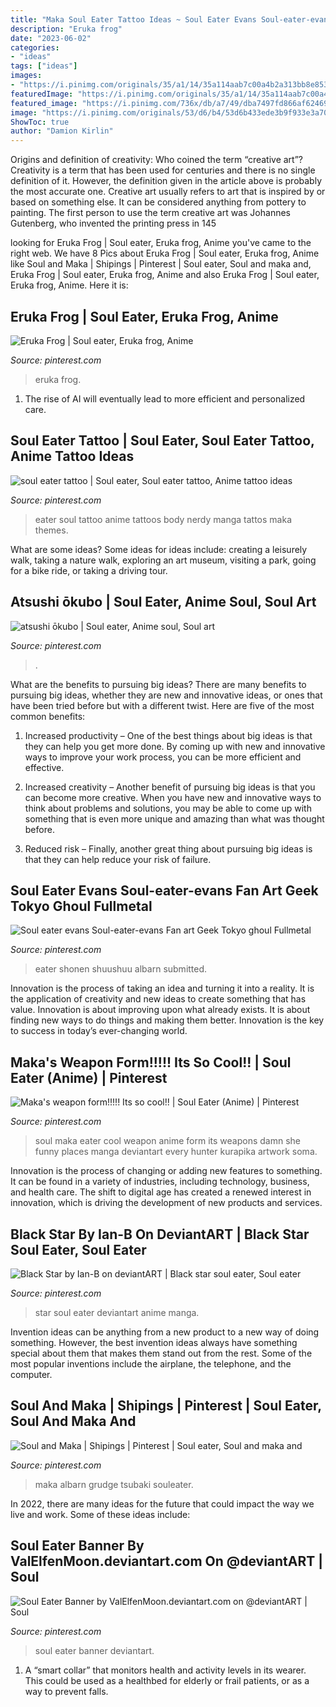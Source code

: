 ```yaml
---
title: "Maka Soul Eater Tattoo Ideas ~ Soul Eater Evans Soul-eater-evans Fan Art Geek Tokyo Ghoul Fullmetal"
description: "Eruka frog"
date: "2023-06-02"
categories:
- "ideas"
tags: ["ideas"]
images:
- "https://i.pinimg.com/originals/35/a1/14/35a114aab7c00a4b2a313bb8e8530c46.jpg"
featuredImage: "https://i.pinimg.com/originals/35/a1/14/35a114aab7c00a4b2a313bb8e8530c46.jpg"
featured_image: "https://i.pinimg.com/736x/db/a7/49/dba7497fd866af62469cd1a915e634ca.jpg"
image: "https://i.pinimg.com/originals/53/d6/b4/53d6b433ede3b9f933e3a705ee3b7216.jpg"
ShowToc: true
author: "Damion Kirlin"
---
```



Origins and definition of creativity: Who coined the term “creative art”?
Creativity is a term that has been used for centuries and there is no single definition of it. However, the definition given in the article above is probably the most accurate one. Creative art usually refers to art that is inspired by or based on something else. It can be considered anything from pottery to painting. The first person to use the term creative art was Johannes Gutenberg, who invented the printing press in 145
	

		
looking for Eruka Frog | Soul eater, Eruka frog, Anime you've came to the right web. We have 8 Pics about Eruka Frog | Soul eater, Eruka frog, Anime like Soul and Maka | Shipings | Pinterest | Soul eater, Soul and maka and, Eruka Frog | Soul eater, Eruka frog, Anime and also Eruka Frog | Soul eater, Eruka frog, Anime. Here it is:
		
    
## Eruka Frog | Soul Eater, Eruka Frog, Anime

<img loading=lazy src="https://i.pinimg.com/originals/53/d6/b4/53d6b433ede3b9f933e3a705ee3b7216.jpg" onerror="this.onerror=null;this.src='https://tse1.mm.bing.net/th?id=OIP.sb2ox-6F2Wd6lwsBxdOxmAHaMp&amp;pid=15.1';" alt="Eruka Frog | Soul eater, Eruka frog, Anime">

_Source: pinterest.com_

>eruka frog. 

	

1. The rise of AI will eventually lead to more efficient and personalized care. 

    
## Soul Eater Tattoo | Soul Eater, Soul Eater Tattoo, Anime Tattoo Ideas

<img loading=lazy src="https://i.pinimg.com/736x/02/5f/0e/025f0eaa3a56ac51812440b9ddc127cb--soul-eater-anime-manga.jpg" onerror="this.onerror=null;this.src='https://tse4.mm.bing.net/th?id=OIP.TiIB93WQRBKBNSgt9UKLqQHaNG&amp;pid=15.1';" alt="soul eater tattoo | Soul eater, Soul eater tattoo, Anime tattoo ideas">

_Source: pinterest.com_

>eater soul tattoo anime tattoos body nerdy manga tattos maka themes. 

	

What are some ideas?
Some ideas for ideas include: creating a leisurely walk, taking a nature walk, exploring an art museum, visiting a park, going for a bike ride, or taking a driving tour.

    
## Atsushi ōkubo | Soul Eater, Anime Soul, Soul Art

<img loading=lazy src="https://i.pinimg.com/originals/35/a1/14/35a114aab7c00a4b2a313bb8e8530c46.jpg" onerror="this.onerror=null;this.src='https://tse2.mm.bing.net/th?id=OIP.ccfeJOxafECzy-4qn12WBQHaLh&amp;pid=15.1';" alt="atsushi ōkubo | Soul eater, Anime soul, Soul art">

_Source: pinterest.com_

>. 

	

What are the benefits to pursuing big ideas?
There are many benefits to pursuing big ideas, whether they are new and innovative ideas, or ones that have been tried before but with a different twist. Here are five of the most common benefits:
1. Increased productivity – One of the best things about big ideas is that they can help you get more done. By coming up with new and innovative ways to improve your work process, you can be more efficient and effective.

2. Increased creativity – Another benefit of pursuing big ideas is that you can become more creative. When you have new and innovative ways to think about problems and solutions, you may be able to come up with something that is even more unique and amazing than what was thought before.

3. Reduced risk – Finally, another great thing about pursuing big ideas is that they can help reduce your risk of failure.

    
## Soul Eater Evans Soul-eater-evans Fan Art Geek Tokyo Ghoul Fullmetal

<img loading=lazy src="https://i.pinimg.com/736x/db/a7/49/dba7497fd866af62469cd1a915e634ca.jpg" onerror="this.onerror=null;this.src='https://tse2.mm.bing.net/th?id=OIP.tKvWRk1xjUXPYVhWZ1SdwwHaJv&amp;pid=15.1';" alt="Soul eater evans Soul-eater-evans Fan art Geek Tokyo ghoul Fullmetal">

_Source: pinterest.com_

>eater shonen shuushuu albarn submitted. 

	

Innovation is the process of taking an idea and turning it into a reality. It is the application of creativity and new ideas to create something that has value. Innovation is about improving upon what already exists. It is about finding new ways to do things and making them better. Innovation is the key to success in today’s ever-changing world.

    
## Maka&#039;s Weapon Form!!!!! Its So Cool!! | Soul Eater (Anime) | Pinterest

<img loading=lazy src="https://s-media-cache-ak0.pinimg.com/736x/bc/7b/0c/bc7b0c41de0e72c37069eaf837d6f580.jpg" onerror="this.onerror=null;this.src='https://tse3.mm.bing.net/th?id=OIP.hMjosQHaxdK431l8OdH4ugHaKP&amp;pid=15.1';" alt="Maka&#039;s weapon form!!!!! Its so cool!! | Soul Eater (Anime) | Pinterest">

_Source: pinterest.com_

>soul maka eater cool weapon anime form its weapons damn she funny places manga deviantart every hunter kurapika artwork soma. 

	

Innovation is the process of changing or adding new features to something. It can be found in a variety of industries, including technology, business, and health care. The shift to digital age has created a renewed interest in innovation, which is driving the development of new products and services.

    
## Black Star By Ian-B On DeviantART | Black Star Soul Eater, Soul Eater

<img loading=lazy src="https://i.pinimg.com/originals/e5/65/40/e56540a82106d0dfdc51b060964ee7e7.jpg" onerror="this.onerror=null;this.src='https://tse3.mm.bing.net/th?id=OIP.wxb7WJyPn1GKnQTfbYHsOQHaKJ&amp;pid=15.1';" alt="Black Star by Ian-B on deviantART | Black star soul eater, Soul eater">

_Source: pinterest.com_

>star soul eater deviantart anime manga. 

	

Invention ideas can be anything from a new product to a new way of doing something. However, the best invention ideas always have something special about them that makes them stand out from the rest. Some of the most popular inventions include the airplane, the telephone, and the computer.

    
## Soul And Maka | Shipings | Pinterest | Soul Eater, Soul And Maka And

<img loading=lazy src="https://s-media-cache-ak0.pinimg.com/originals/b1/3e/22/b13e22db76071cbc11128f0f30655dc8.jpg" onerror="this.onerror=null;this.src='https://tse1.mm.bing.net/th?id=OIP.y7NMxNr5R_qJOfr_rBX_rQHaKJ&amp;pid=15.1';" alt="Soul and Maka | Shipings | Pinterest | Soul eater, Soul and maka and">

_Source: pinterest.com_

>maka albarn grudge tsubaki souleater. 

	

In 2022, there are many ideas for the future that could impact the way we live and work. Some of these ideas include:

    
## Soul Eater Banner By ValElfenMoon.deviantart.com On @deviantART | Soul

<img loading=lazy src="https://i.pinimg.com/originals/da/71/69/da716911118db2bbc89c234f3a9c8176.png" onerror="this.onerror=null;this.src='https://tse1.mm.bing.net/th?id=OIP.pDQgOgKWqNejxffJ6MfSKgHaDL&amp;pid=15.1';" alt="Soul Eater Banner by ValElfenMoon.deviantart.com on @deviantART | Soul">

_Source: pinterest.com_

>soul eater banner deviantart. 

	

1. A “smart collar” that monitors health and activity levels in its wearer. This could be used as a healthbed for elderly or frail patients, or as a way to prevent falls. 

